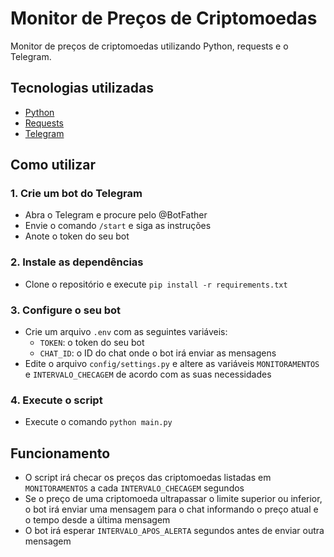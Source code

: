 # Monitor de Preços de Criptomoedas

Monitor de preços de criptomoedas utilizando Python, requests e o Telegram.

## Tecnologias utilizadas

- [Python](https://www.python.org/)
- [Requests](https://requests.readthedocs.io/en/master/)
- [Telegram](https://core.telegram.org/)

## Como utilizar

### 1. Crie um bot do Telegram

- Abra o Telegram e procure pelo @BotFather
- Envie o comando `/start` e siga as instruções
- Anote o token do seu bot

### 2. Instale as dependências

- Clone o repositório e execute `pip install -r requirements.txt`

### 3. Configure o seu bot

- Crie um arquivo `.env` com as seguintes variáveis:
  - `TOKEN`: o token do seu bot
  - `CHAT_ID`: o ID do chat onde o bot irá enviar as mensagens
- Edite o arquivo `config/settings.py` e altere as variáveis `MONITORAMENTOS` e `INTERVALO_CHECAGEM` de acordo com as suas necessidades

### 4. Execute o script

- Execute o comando `python main.py`

## Funcionamento

- O script irá checar os preços das criptomoedas listadas em `MONITORAMENTOS` a cada `INTERVALO_CHECAGEM` segundos
- Se o preço de uma criptomoeda ultrapassar o limite superior ou inferior, o bot irá enviar uma mensagem para o chat informando o preço atual e o tempo desde a última mensagem
- O bot irá esperar `INTERVALO_APOS_ALERTA` segundos antes de enviar outra mensagem

